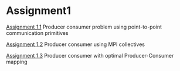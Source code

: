 Assignment1
===
[Assignment 1.1](https://git.cse.iitk.ac.in/swapnilr/CS633-2018-19-2/blob/master/Assignment1/1.1)  Producer consumer problem using point-to-point communication primitives

[Assignment 1.2](https://git.cse.iitk.ac.in/swapnilr/CS633-2018-19-2/blob/master/Assignment1/1.2)  Producer consumer using MPI collectives

[Assignment 1.3](https://git.cse.iitk.ac.in/swapnilr/CS633-2018-19-2/blob/master/Assignment1/1.3)  Producer consumer with optimal Producer-Consumer mapping